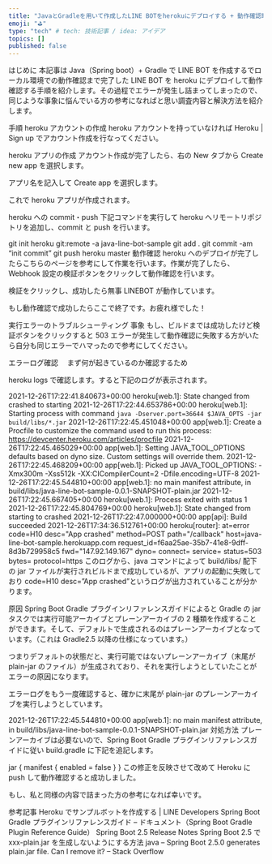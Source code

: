 ```yaml
---
title: "JavaとGradleを用いて作成したLINE BOTをherokuにデプロイする + 動作確認時にcode=H10 desc=”App crashed”エラーが発生するトラブルシューティング"
emoji: "⛳"
type: "tech" # tech: 技術記事 / idea: アイデア
topics: []
published: false
---
```


はじめに
本記事は Java（Spring boot）+ Gradle で LINE BOT を作成するでローカル環境での動作確認まで完了した LINE BOT を heroku にデプロイして動作確認する手順を紹介します。その過程でエラーが発生し詰まってしまったので、同じような事象に悩んでいる方の参考になればと思い調査内容と解決方法を紹介します。

手順
heroku アカウントの作成
heroku アカウントを持っていなければ Heroku | Sign up でアカウント作成を行なってください。

heroku アプリの作成
アカウント作成が完了したら、右の New タブから Create new app を選択します。

アプリ名を記入して Create app を選択します。

これで heroku アプリが作成されます。

heroku への commit・push
下記コマンドを実行して heroku へリモートリポジトリを追加し、commit と push を行います。

git init
heroku git:remote -a java-line-bot-sample
git add .
git commit -am “init commit”
git push heroku master
動作確認
heroku へのデプロイが完了したらこちらのページを参考にして作業を行います。作業が完了したら、Webhook 設定の検証ボタンをクリックして動作確認を行います。

検証をクリックし、成功したら無事 LINEBOT が動作しています。

もし動作確認で成功したらここで終了です。お疲れ様でした！

実行エラーのトラブルシューティング
事象
もし、ビルドまでは成功したけど検証ボタンをクリックすると 503 エラーが発生して動作確認に失敗する方がいたら自分も同じエラーでハマったので参考にしてください。

エラーログ確認
　まず何が起きているのか確認するため

heroku logs
で確認します。すると下記のログが表示されます。

2021-12-26T17:22:41.840673+00:00 heroku[web.1]: State changed from crashed to starting
2021-12-26T17:22:44.653786+00:00 heroku[web.1]: Starting process with command `java -Dserver.port=36644 $JAVA_OPTS -jar build/libs/*.jar`
2021-12-26T17:22:45.451048+00:00 app[web.1]: Create a Procfile to customize the command used to run this process: https://devcenter.heroku.com/articles/procfile
2021-12-26T17:22:45.465029+00:00 app[web.1]: Setting JAVA_TOOL_OPTIONS defaults based on dyno size. Custom settings will override them.
2021-12-26T17:22:45.468209+00:00 app[web.1]: Picked up JAVA_TOOL_OPTIONS: -Xmx300m -Xss512k -XX:CICompilerCount=2 -Dfile.encoding=UTF-8
2021-12-26T17:22:45.544810+00:00 app[web.1]: no main manifest attribute, in build/libs/java-line-bot-sample-0.0.1-SNAPSHOT-plain.jar
2021-12-26T17:22:45.667405+00:00 heroku[web.1]: Process exited with status 1
2021-12-26T17:22:45.804769+00:00 heroku[web.1]: State changed from starting to crashed
2021-12-26T17:22:47.000000+00:00 app[api]: Build succeeded
2021-12-26T17:34:36.512761+00:00 heroku[router]: at=error code=H10 desc="App crashed" method=POST path="/callback" host=java-line-bot-sample.herokuapp.com request_id=f6aa25ae-35b7-41e8-9dff-8d3b729958c5 fwd="147.92.149.167" dyno= connect= service= status=503 bytes= protocol=https
このログから、java コマンドによって build/libs/ 配下の jar ファイルが実行されビルドまで成功しているが、アプリの起動に失敗しており code=H10 desc=”App crashed”というログが出力されていることが分かります。

原因
Spring Boot Gradle プラグインリファレンスガイドによると Gradle の jar タスクでは実行可能アーカイブとプレーンアーカイブの 2 種類を作成することができます。そして、デフォルトで生成されるのはプレーンアーカイブとなっています。（これは Gradle2.5 以降の仕様になっています。）

つまりデフォルトの状態だと、実行可能ではないプレーンアーカイブ（末尾が plain-jar のファイル）が生成されており、それを実行しようとしていたことがエラーの原因になります。

エラーログをもう一度確認すると、確かに末尾が plain-jar のプレーンアーカイブを実行しようとしています。

2021-12-26T17:22:45.544810+00:00 app[web.1]: no main manifest attribute, in build/libs/java-line-bot-sample-0.0.1-SNAPSHOT-plain.jar
対処方法
プレーンアーカイブは必要ないので、Spring Boot Gradle プラグインリファレンスガイドに従い build.gradle に下記を追記します。

jar {
manifest {
enabled = false
}
}
この修正を反映させて改めて Heroku に push して動作確認すると成功しました。

もし、私と同様の内容で詰まった方の参考になれば幸いです。

参考記事
Heroku でサンプルボットを作成する | LINE Developers
Spring Boot Gradle プラグインリファレンスガイド – ドキュメント（Spring Boot Gradle Plugin Reference Guide）
Spring Boot 2.5 Release Notes
Spring Boot 2.5 で xxx-plain.jar を生成しないようにする方法
java – Spring Boot 2.5.0 generates plain.jar file. Can I remove it? – Stack Overflow
